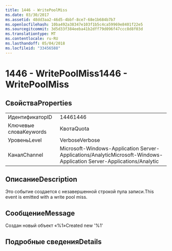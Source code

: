```yaml
---
title: 1446 - WritePoolMiss
ms.date: 03/30/2017
ms.assetid: 48dd3aa2-46d5-4bbf-8ce7-68e1b684b7b7
ms.openlocfilehash: 10ba492a38347e103f1b5c4ca59969e8401f22e5
ms.sourcegitcommit: 3d5d33f384eeba41b2dff79d096f47ccc8d8f03d
ms.translationtype: MT
ms.contentlocale: ru-RU
ms.lasthandoff: 05/04/2018
ms.locfileid: "33456588"
---
```

# <a name="1446---writepoolmiss"></a><span data-ttu-id="81777-102">1446 - WritePoolMiss</span><span class="sxs-lookup"><span data-stu-id="81777-102">1446 - WritePoolMiss</span></span>
## <a name="properties"></a><span data-ttu-id="81777-103">Свойства</span><span class="sxs-lookup"><span data-stu-id="81777-103">Properties</span></span>  
  
|||  
|-|-|  
|<span data-ttu-id="81777-104">Идентификатор</span><span class="sxs-lookup"><span data-stu-id="81777-104">ID</span></span>|<span data-ttu-id="81777-105">1446</span><span class="sxs-lookup"><span data-stu-id="81777-105">1446</span></span>|  
|<span data-ttu-id="81777-106">Ключевые слова</span><span class="sxs-lookup"><span data-stu-id="81777-106">Keywords</span></span>|<span data-ttu-id="81777-107">Квота</span><span class="sxs-lookup"><span data-stu-id="81777-107">Quota</span></span>|  
|<span data-ttu-id="81777-108">Уровень</span><span class="sxs-lookup"><span data-stu-id="81777-108">Level</span></span>|<span data-ttu-id="81777-109">Verbose</span><span class="sxs-lookup"><span data-stu-id="81777-109">Verbose</span></span>|  
|<span data-ttu-id="81777-110">Канал</span><span class="sxs-lookup"><span data-stu-id="81777-110">Channel</span></span>|<span data-ttu-id="81777-111">Microsoft-Windows-Application Server-Applications/Analytic</span><span class="sxs-lookup"><span data-stu-id="81777-111">Microsoft-Windows-Application Server-Applications/Analytic</span></span>|  
  
## <a name="description"></a><span data-ttu-id="81777-112">Описание</span><span class="sxs-lookup"><span data-stu-id="81777-112">Description</span></span>  
 <span data-ttu-id="81777-113">Это событие создается с незавершенной строкой пула записи.</span><span class="sxs-lookup"><span data-stu-id="81777-113">This event is emitted with a write pool miss.</span></span>  
  
## <a name="message"></a><span data-ttu-id="81777-114">Сообщение</span><span class="sxs-lookup"><span data-stu-id="81777-114">Message</span></span>  
 <span data-ttu-id="81777-115">Создан новый объект «%1»</span><span class="sxs-lookup"><span data-stu-id="81777-115">Created new '%1'</span></span>  
  
## <a name="details"></a><span data-ttu-id="81777-116">Подробные сведения</span><span class="sxs-lookup"><span data-stu-id="81777-116">Details</span></span>
